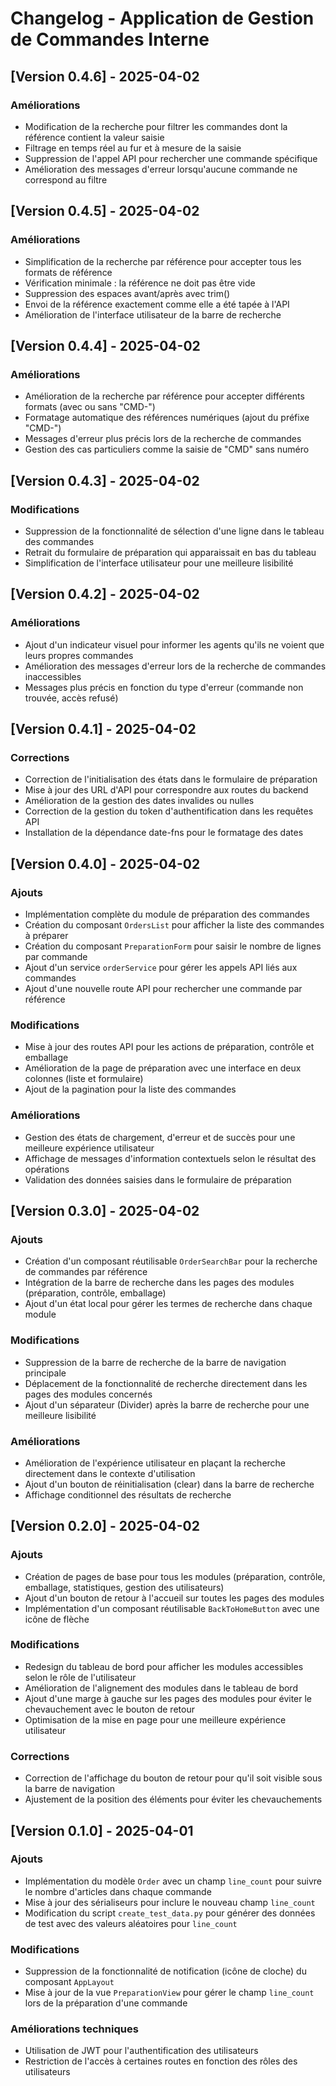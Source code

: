 # Changelog - Application de Gestion de Commandes Interne

## [Version 0.4.6] - 2025-04-02

### Améliorations
- Modification de la recherche pour filtrer les commandes dont la référence contient la valeur saisie
- Filtrage en temps réel au fur et à mesure de la saisie
- Suppression de l'appel API pour rechercher une commande spécifique
- Amélioration des messages d'erreur lorsqu'aucune commande ne correspond au filtre

## [Version 0.4.5] - 2025-04-02

### Améliorations
- Simplification de la recherche par référence pour accepter tous les formats de référence
- Vérification minimale : la référence ne doit pas être vide
- Suppression des espaces avant/après avec trim()
- Envoi de la référence exactement comme elle a été tapée à l'API
- Amélioration de l'interface utilisateur de la barre de recherche

## [Version 0.4.4] - 2025-04-02

### Améliorations
- Amélioration de la recherche par référence pour accepter différents formats (avec ou sans "CMD-")
- Formatage automatique des références numériques (ajout du préfixe "CMD-")
- Messages d'erreur plus précis lors de la recherche de commandes
- Gestion des cas particuliers comme la saisie de "CMD" sans numéro

## [Version 0.4.3] - 2025-04-02

### Modifications
- Suppression de la fonctionnalité de sélection d'une ligne dans le tableau des commandes
- Retrait du formulaire de préparation qui apparaissait en bas du tableau
- Simplification de l'interface utilisateur pour une meilleure lisibilité

## [Version 0.4.2] - 2025-04-02

### Améliorations
- Ajout d'un indicateur visuel pour informer les agents qu'ils ne voient que leurs propres commandes
- Amélioration des messages d'erreur lors de la recherche de commandes inaccessibles
- Messages plus précis en fonction du type d'erreur (commande non trouvée, accès refusé)

## [Version 0.4.1] - 2025-04-02

### Corrections
- Correction de l'initialisation des états dans le formulaire de préparation
- Mise à jour des URL d'API pour correspondre aux routes du backend
- Amélioration de la gestion des dates invalides ou nulles
- Correction de la gestion du token d'authentification dans les requêtes API
- Installation de la dépendance date-fns pour le formatage des dates

## [Version 0.4.0] - 2025-04-02

### Ajouts
- Implémentation complète du module de préparation des commandes
- Création du composant `OrdersList` pour afficher la liste des commandes à préparer
- Création du composant `PreparationForm` pour saisir le nombre de lignes par commande
- Ajout d'un service `orderService` pour gérer les appels API liés aux commandes
- Ajout d'une nouvelle route API pour rechercher une commande par référence

### Modifications
- Mise à jour des routes API pour les actions de préparation, contrôle et emballage
- Amélioration de la page de préparation avec une interface en deux colonnes (liste et formulaire)
- Ajout de la pagination pour la liste des commandes

### Améliorations
- Gestion des états de chargement, d'erreur et de succès pour une meilleure expérience utilisateur
- Affichage de messages d'information contextuels selon le résultat des opérations
- Validation des données saisies dans le formulaire de préparation

## [Version 0.3.0] - 2025-04-02

### Ajouts
- Création d'un composant réutilisable `OrderSearchBar` pour la recherche de commandes par référence
- Intégration de la barre de recherche dans les pages des modules (préparation, contrôle, emballage)
- Ajout d'un état local pour gérer les termes de recherche dans chaque module

### Modifications
- Suppression de la barre de recherche de la barre de navigation principale
- Déplacement de la fonctionnalité de recherche directement dans les pages des modules concernés
- Ajout d'un séparateur (Divider) après la barre de recherche pour une meilleure lisibilité

### Améliorations
- Amélioration de l'expérience utilisateur en plaçant la recherche directement dans le contexte d'utilisation
- Ajout d'un bouton de réinitialisation (clear) dans la barre de recherche
- Affichage conditionnel des résultats de recherche

## [Version 0.2.0] - 2025-04-02

### Ajouts
- Création de pages de base pour tous les modules (préparation, contrôle, emballage, statistiques, gestion des utilisateurs)
- Ajout d'un bouton de retour à l'accueil sur toutes les pages des modules
- Implémentation d'un composant réutilisable `BackToHomeButton` avec une icône de flèche

### Modifications
- Redesign du tableau de bord pour afficher les modules accessibles selon le rôle de l'utilisateur
- Amélioration de l'alignement des modules dans le tableau de bord
- Ajout d'une marge à gauche sur les pages des modules pour éviter le chevauchement avec le bouton de retour
- Optimisation de la mise en page pour une meilleure expérience utilisateur

### Corrections
- Correction de l'affichage du bouton de retour pour qu'il soit visible sous la barre de navigation
- Ajustement de la position des éléments pour éviter les chevauchements

## [Version 0.1.0] - 2025-04-01

### Ajouts
- Implémentation du modèle `Order` avec un champ `line_count` pour suivre le nombre d'articles dans chaque commande
- Mise à jour des sérialiseurs pour inclure le nouveau champ `line_count`
- Modification du script `create_test_data.py` pour générer des données de test avec des valeurs aléatoires pour `line_count`

### Modifications
- Suppression de la fonctionnalité de notification (icône de cloche) du composant `AppLayout`
- Mise à jour de la vue `PreparationView` pour gérer le champ `line_count` lors de la préparation d'une commande

### Améliorations techniques
- Utilisation de JWT pour l'authentification des utilisateurs
- Restriction de l'accès à certaines routes en fonction des rôles des utilisateurs
